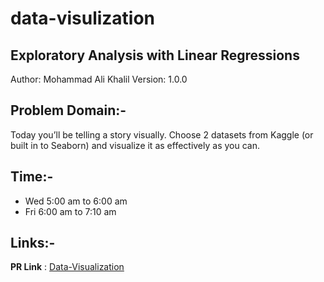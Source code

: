 # data-visulization

## Exploratory Analysis with Linear Regressions

Author: Mohammad Ali Khalil
Version: 1.0.0

## Problem Domain:-

Today you’ll be telling a story visually.
Choose 2 datasets from Kaggle (or built in to Seaborn) and visualize it as effectively as you can.

## Time:-

- Wed 5:00 am to 6:00 am
- Fri 6:00 am to 7:10 am

## Links:-

**PR Link** : [Data-Visualization](https://github.com/moegts/data-visulization/pull/1)